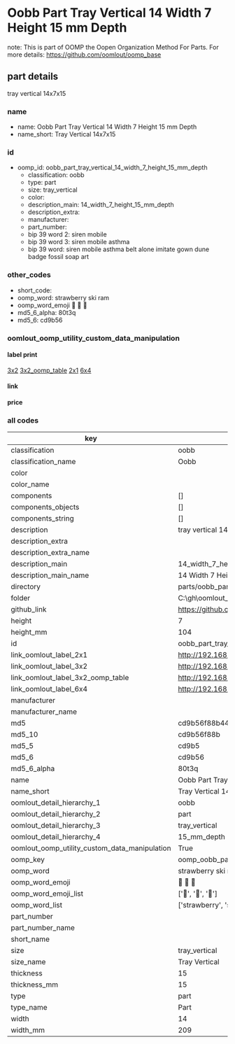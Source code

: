 # Oobb Part Tray Vertical 14 Width 7 Height 15 mm Depth  

note: This is part of OOMP the Oopen Organization Method For Parts. For more details: https://github.com/oomlout/oomp_base

##  part details
  



tray vertical 14x7x15



### name
* name: Oobb Part Tray Vertical 14 Width 7 Height 15 mm Depth
* name_short: Tray Vertical 14x7x15 
### id
* oomp_id: oobb_part_tray_vertical_14_width_7_height_15_mm_depth
  * classification: oobb
  * type: part
  * size: tray_vertical
  * color: 
  * description_main: 14_width_7_height_15_mm_depth
  * description_extra: 
  * manufacturer: 
  * part_number: 
  * bip 39 word 2: siren mobile
  * bip 39 word 3: siren mobile asthma
  * bip 39 word: siren mobile asthma belt alone imitate gown dune badge fossil soap art

### other_codes
* short_code: 
* oomp_word: strawberry ski ram
* oomp_word_emoji :strawberry: :ski: :ram:
* md5_6_alpha: 80t3q
* md5_6: cd9b56






### oomlout_oomp_utility_custom_data_manipulation
#### label print
[3x2](http://192.168.1.245:1112/?label=oomp%2080t3q)
[3x2_oomp_table](http://192.168.1.108:1112/?label=oomp%2080t3q)
[2x1](http://192.168.1.242:1112/?label=oomp%2080t3q)
[6x4](http://192.168.1.55:1112/?label=oomp%2080t3q)    

#### link

                              

#### price







### all codes 
| key | value |  
| --- | --- |  
| classification | oobb |  
| classification_name | Oobb |  
| color |  |  
| color_name |  |  
| components | [] |  
| components_objects | [] |  
| components_string | [] |  
| description | tray vertical 14x7x15 |  
| description_extra |  |  
| description_extra_name |  |  
| description_main | 14_width_7_height_15_mm_depth |  
| description_main_name | 14 Width 7 Height 15 mm Depth |  
| directory | parts/oobb_part_tray_vertical_14_width_7_height_15_mm_depth |  
| folder | C:\gh\oomlout_oobb_version_4_generated_parts\parts\oobb_part_tray_vertical_14_width_7_height_15_mm_depth |  
| github_link | https://github.com/oomlout/oomlout_oomp_part_src/tree/main/parts/oobb_part_tray_vertical_14_width_7_height_15_mm_depth |  
| height | 7 |  
| height_mm | 104 |  
| id | oobb_part_tray_vertical_14_width_7_height_15_mm_depth |  
| link_oomlout_label_2x1 | http://192.168.1.242:1112/?label=oomp%2080t3q |  
| link_oomlout_label_3x2 | http://192.168.1.245:1112/?label=oomp%2080t3q |  
| link_oomlout_label_3x2_oomp_table | http://192.168.1.108:1112/?label=oomp%2080t3q |  
| link_oomlout_label_6x4 | http://192.168.1.55:1112/?label=oomp%2080t3q |  
| manufacturer |  |  
| manufacturer_name |  |  
| md5 | cd9b56f88b440ca5c583714e1c239e4b |  
| md5_10 | cd9b56f88b |  
| md5_5 | cd9b5 |  
| md5_6 | cd9b56 |  
| md5_6_alpha | 80t3q |  
| name | Oobb Part Tray Vertical 14 Width 7 Height 15 mm Depth |  
| name_short | Tray Vertical 14x7x15  |  
| oomlout_detail_hierarchy_1 | oobb |  
| oomlout_detail_hierarchy_2 | part |  
| oomlout_detail_hierarchy_3 | tray_vertical |  
| oomlout_detail_hierarchy_4 | 15_mm_depth |  
| oomlout_oomp_utility_custom_data_manipulation | True |  
| oomp_key | oomp_oobb_part_tray_vertical_14_width_7_height_15_mm_depth |  
| oomp_word | strawberry ski ram |  
| oomp_word_emoji | :strawberry: :ski: :ram: |  
| oomp_word_emoji_list | [':strawberry:', ':ski:', ':ram:'] |  
| oomp_word_list | ['strawberry', 'ski', 'ram'] |  
| part_number |  |  
| part_number_name |  |  
| short_name |  |  
| size | tray_vertical |  
| size_name | Tray Vertical |  
| thickness | 15 |  
| thickness_mm | 15 |  
| type | part |  
| type_name | Part |  
| width | 14 |  
| width_mm | 209 |  
